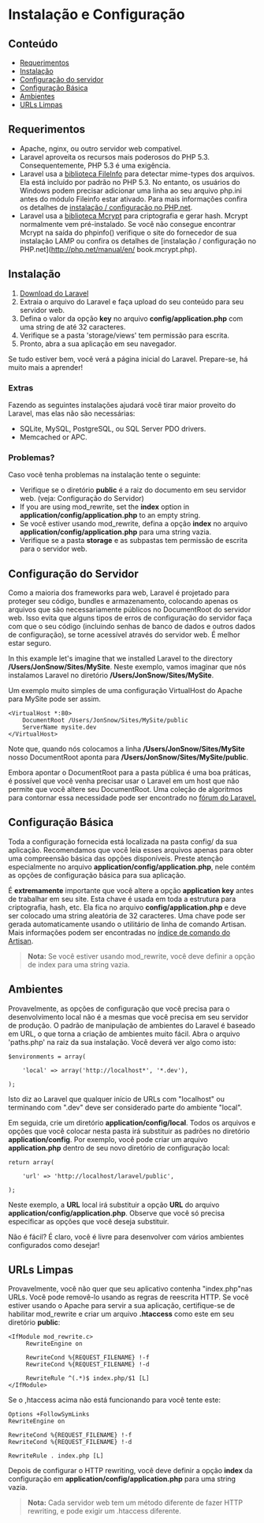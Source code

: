 # Instalação e Configuração

## Conteúdo

- [Requerimentos](#requerimentos)
- [Instalação](#instalacao)
- [Configuração do servidor](#configuracao-do-servidor)
- [Configuração Básica](#configuracao-basica)
- [Ambientes](#ambientes)
- [URLs Limpas](#urls-limpas)

<a name="requerimentos"></a>
## Requerimentos

- Apache, nginx, ou outro servidor web compatível.
- Laravel aproveita os recursos mais poderosos do PHP 5.3. Consequentemente, PHP 5.3 é uma exigência.
- Laravel usa a [biblioteca FileInfo](http://php.net/manual/en/book.fileinfo.php) para detectar mime-types dos arquivos. Ela está incluído por padrão no PHP 5.3. No entanto, os usuários do Windows podem precisar adicionar uma linha ao seu arquivo php.ini antes do módulo Fileinfo estar ativado. Para mais informações confira os detalhes de [instalação / configuração no PHP.net](http://php.net/manual/en/fileinfo.installation.php).
- Laravel usa a [biblioteca Mcrypt](http://php.net/manual/en/book.mcrypt.php) para criptografia e gerar hash. Mcrypt normalmente vem pré-instalado. Se você não consegue encontrar Mcrypt na saída do phpinfo() verifique o site do fornecedor de sua instalação LAMP ou confira os detalhes de [instalação / configuração no PHP.net](http://php.net/manual/en/ book.mcrypt.php).

<a name="instalacao"></a>
## Instalação

1. [Download do Laravel](http://laravel.com/download)
2. Extraia o arquivo do Laravel e faça upload do seu conteúdo para seu servidor web.
3. Defina o valor da opção **key** no arquivo **config/application.php** com uma string de até 32 caracteres.
4. Verifique se a pasta 'storage/views' tem permissão para escrita.
5. Pronto, abra a sua aplicação em seu navegador.

Se tudo estiver bem, você verá a página inicial do Laravel. Prepare-se, há muito mais a aprender!

### Extras

Fazendo as seguintes instalações ajudará você tirar maior proveito do Laravel, mas elas não são necessárias:

- SQLite, MySQL, PostgreSQL, ou SQL Server PDO drivers.
- Memcached or APC.

### Problemas?

Caso você tenha problemas na instalação tente o seguinte:

- Verifique se o diretório **public** é a raiz do documento em seu servidor web. (veja: Configuração do Servidor)
- If you are using mod_rewrite, set the **index** option in **application/config/application.php** to an empty string.
- Se você estiver usando mod_rewrite, defina a opção **index** no arquivo **application/config/application.php** para uma string vazia.
- Verifique se a pasta **storage** e as subpastas tem permissão de escrita para o servidor web.

<a name="configuracao-do-servidor"></a>
## Configuração do Servidor

Como a maioria dos frameworks para web, Laravel é projetado para proteger seu código, bundles e armazenamento, colocando apenas os arquivos que são necessariamente públicos no DocumentRoot do servidor web. Isso evita que alguns tipos de erros de configuração do servidor faça com que o seu código (incluindo senhas de banco de dados e outros dados de configuração), se torne acessível através do servidor web. É melhor estar seguro.

In this example let's imagine that we installed Laravel to the directory **/Users/JonSnow/Sites/MySite**.
Neste exemplo, vamos imaginar que nós instalamos Laravel no diretório **/Users/JonSnow/Sites/MySite**.

Um exemplo muito simples de uma configuração VirtualHost do Apache para MySite pode ser assim.

	<VirtualHost *:80>
		DocumentRoot /Users/JonSnow/Sites/MySite/public
		ServerName mysite.dev
	</VirtualHost>

Note que, quando nós colocamos a linha **/Users/JonSnow/Sites/MySite** nosso DocumentRoot aponta para **/Users/JonSnow/Sites/MySite/public**.

Embora apontar o DocumentRoot para a pasta pública é uma boa práticas, é possível que você venha precisar usar o Laravel em um host que não permite que você altere seu DocumentRoot. Uma coleção de algoritmos para contornar essa necessidade pode ser encontrado no [fórum do Laravel.](Http://forums.laravel.com/viewtopic.php?id=1258)

<a name="configuracao-basica"></a>
## Configuração Básica

Toda a configuração fornecida está localizada na pasta config/ da sua aplicação. Recomendamos que você leia esses arquivos apenas para obter uma compreensão básica das opções disponíveis. Preste atenção especialmente no arquivo **application/config/application.php**, nele contém as opções de configuração básica para sua aplicação.

É **extremamente** importante que você altere a opção **application key** antes de trabalhar em seu site. Esta chave é usada em toda a estrutura para criptografia, hash, etc. Ela fica no arquivo **config/application.php** e deve ser colocado uma string aleatória de 32 caracteres. Uma chave pode ser gerada automaticamente usando o utilitário de linha de comando Artisan. Mais informações podem ser encontradas no [índice de comando do Artisan](/docs/artisan/commands).

> **Nota:** Se você estiver usando mod_rewrite, você deve definir a opção de index para uma string vazia.

<a name="ambientes"></a>
## Ambientes

Provavelmente, as opções de configuração que você precisa para o desenvolvimento local não é a mesmas que você precisa em seu servidor de produção. O padrão de manipulação de ambientes do Laravel é baseado em URL, o que torna a criação de ambientes muito fácil. Abra o arquivo 'paths.php' na raiz da sua instalação. Você deverá ver algo como isto:

	$environments = array(

		'local' => array('http://localhost*', '*.dev'),

	);

Isto diz ao Laravel que qualquer início de URLs com "localhost" ou terminando com ".dev" deve ser considerado parte do ambiente "local".

Em seguida, crie um diretório **application/config/local**. Todos os arquivos e opções que você colocar nesta pasta irá substituir as padrões no diretório **application/config**. Por exemplo, você pode criar um arquivo **application.php** dentro de seu novo diretório de configuração local:

	return array(

		'url' => 'http://localhost/laravel/public',

	);

Neste exemplo, a **URL** local irá substituir a opção **URL** do arquivo **application/config/application.php**. Observe que você só precisa especificar as opções que você deseja substituir.

Não é fácil? É claro, você é livre para desenvolver com vários ambientes configurados como desejar!

<a name="urls-limpas"></a>
## URLs Limpas

Provavelmente, você não quer que seu aplicativo contenha "index.php"nas URLs. Você pode removê-lo usando as regras de reescrita HTTP. Se você estiver usando o Apache para servir a sua aplicação, certifique-se de habilitar mod_rewrite e criar um arquivo **.htaccess** como este em seu diretório **public**:

	<IfModule mod_rewrite.c>
	     RewriteEngine on

	     RewriteCond %{REQUEST_FILENAME} !-f
	     RewriteCond %{REQUEST_FILENAME} !-d

	     RewriteRule ^(.*)$ index.php/$1 [L]
	</IfModule>

Se o ,htaccess acima não está funcionando para você tente este:

	Options +FollowSymLinks
	RewriteEngine on

	RewriteCond %{REQUEST_FILENAME} !-f
	RewriteCond %{REQUEST_FILENAME} !-d

	RewriteRule . index.php [L]

Depois de configurar o HTTP rewriting, você deve definir a opção **index** da configuração em **application/config/application.php** para uma string vazia.

> **Nota:** Cada servidor web tem um método diferente de fazer HTTP rewriting, e pode exigir um .htaccess diferente.